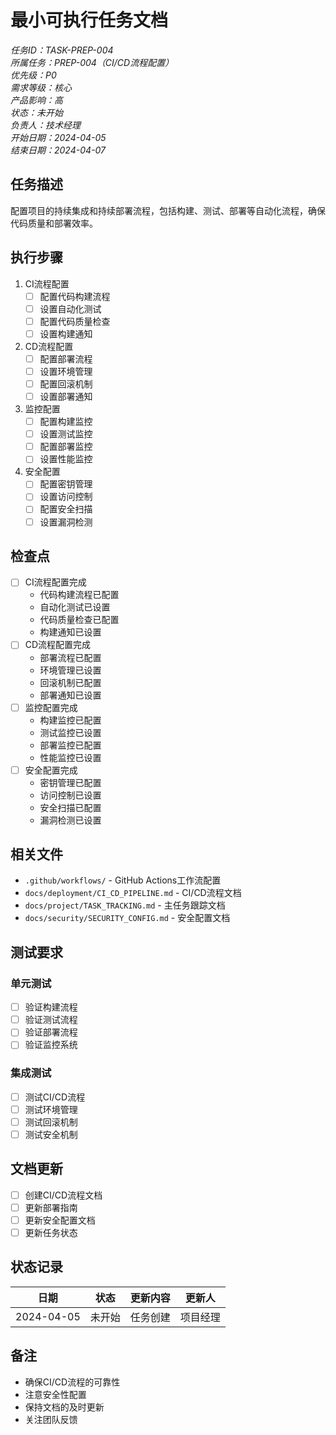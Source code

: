 # 最小可执行任务文档

*任务ID：TASK-PREP-004*  
*所属任务：PREP-004（CI/CD流程配置）*  
*优先级：P0*  
*需求等级：核心*  
*产品影响：高*  
*状态：未开始*  
*负责人：技术经理*  
*开始日期：2024-04-05*  
*结束日期：2024-04-07*

## 任务描述
配置项目的持续集成和持续部署流程，包括构建、测试、部署等自动化流程，确保代码质量和部署效率。

## 执行步骤
1. CI流程配置
   - [ ] 配置代码构建流程
   - [ ] 设置自动化测试
   - [ ] 配置代码质量检查
   - [ ] 设置构建通知

2. CD流程配置
   - [ ] 配置部署流程
   - [ ] 设置环境管理
   - [ ] 配置回滚机制
   - [ ] 设置部署通知

3. 监控配置
   - [ ] 配置构建监控
   - [ ] 设置测试监控
   - [ ] 配置部署监控
   - [ ] 设置性能监控

4. 安全配置
   - [ ] 配置密钥管理
   - [ ] 设置访问控制
   - [ ] 配置安全扫描
   - [ ] 设置漏洞检测

## 检查点
- [ ] CI流程配置完成
  - 代码构建流程已配置
  - 自动化测试已设置
  - 代码质量检查已配置
  - 构建通知已设置
- [ ] CD流程配置完成
  - 部署流程已配置
  - 环境管理已设置
  - 回滚机制已配置
  - 部署通知已设置
- [ ] 监控配置完成
  - 构建监控已配置
  - 测试监控已设置
  - 部署监控已配置
  - 性能监控已设置
- [ ] 安全配置完成
  - 密钥管理已配置
  - 访问控制已设置
  - 安全扫描已配置
  - 漏洞检测已设置

## 相关文件
- `.github/workflows/` - GitHub Actions工作流配置
- `docs/deployment/CI_CD_PIPELINE.md` - CI/CD流程文档
- `docs/project/TASK_TRACKING.md` - 主任务跟踪文档
- `docs/security/SECURITY_CONFIG.md` - 安全配置文档

## 测试要求
### 单元测试
- [ ] 验证构建流程
- [ ] 验证测试流程
- [ ] 验证部署流程
- [ ] 验证监控系统

### 集成测试
- [ ] 测试CI/CD流程
- [ ] 测试环境管理
- [ ] 测试回滚机制
- [ ] 测试安全机制

## 文档更新
- [ ] 创建CI/CD流程文档
- [ ] 更新部署指南
- [ ] 更新安全配置文档
- [ ] 更新任务状态

## 状态记录
| 日期 | 状态 | 更新内容 | 更新人 |
|------|------|---------|--------|
| 2024-04-05 | 未开始 | 任务创建 | 项目经理 |

## 备注
- 确保CI/CD流程的可靠性
- 注意安全性配置
- 保持文档的及时更新
- 关注团队反馈 